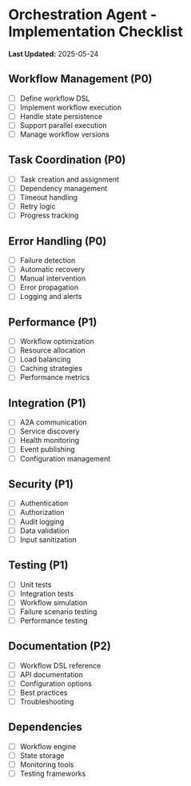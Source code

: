 # Orchestration Agent - Implementation Checklist

**Last Updated:** 2025-05-24

## Workflow Management (P0)

- [ ] Define workflow DSL
- [ ] Implement workflow execution
- [ ] Handle state persistence
- [ ] Support parallel execution
- [ ] Manage workflow versions

## Task Coordination (P0)

- [ ] Task creation and assignment
- [ ] Dependency management
- [ ] Timeout handling
- [ ] Retry logic
- [ ] Progress tracking

## Error Handling (P0)

- [ ] Failure detection
- [ ] Automatic recovery
- [ ] Manual intervention
- [ ] Error propagation
- [ ] Logging and alerts

## Performance (P1)

- [ ] Workflow optimization
- [ ] Resource allocation
- [ ] Load balancing
- [ ] Caching strategies
- [ ] Performance metrics

## Integration (P1)

- [ ] A2A communication
- [ ] Service discovery
- [ ] Health monitoring
- [ ] Event publishing
- [ ] Configuration management

## Security (P1)

- [ ] Authentication
- [ ] Authorization
- [ ] Audit logging
- [ ] Data validation
- [ ] Input sanitization

## Testing (P1)

- [ ] Unit tests
- [ ] Integration tests
- [ ] Workflow simulation
- [ ] Failure scenario testing
- [ ] Performance testing

## Documentation (P2)

- [ ] Workflow DSL reference
- [ ] API documentation
- [ ] Configuration options
- [ ] Best practices
- [ ] Troubleshooting

## Dependencies

- [ ] Workflow engine
- [ ] State storage
- [ ] Monitoring tools
- [ ] Testing frameworks
